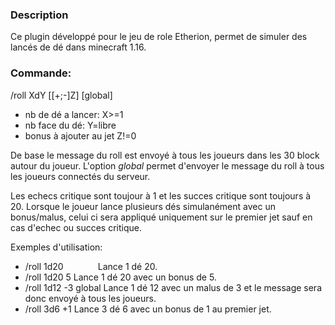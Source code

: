 ### Description

Ce plugin développé pour le jeu de role Etherion, permet de simuler des lancés de dé dans minecraft 1.16.



### Commande:

/roll XdY [[+;-]Z] [global]

- nb de dé a lancer:     	X>=1
- nb face du dé: 		      Y=libre
- bonus à ajouter au jet	Z!=0

De base le message du roll est envoyé à tous les joueurs dans les 30 block autour du joueur.
L'option _global_ permet d'envoyer le message du roll à tous les joueurs connectés du serveur.

Les echecs critique sont toujour à 1 et les succes critique sont toujours à 20.
Lorsque le joueur lance plusieurs dés simulanément avec un bonus/malus, celui ci sera appliqué uniquement sur le premier jet sauf en cas d'echec ou succes critique. 


Exemples d'utilisation:

- /roll 1d20‎ ‎ ‎ ‎ ‎ ‎ ‎ ‎ ‎ ‎ ‎ ‎ ‎ ‎ Lance 1 dé 20.
- /roll 1d20 5            Lance 1 dé 20 avec un bonus de 5.
- /roll 1d12 -3 global    Lance 1 dé 12 avec un malus de 3 et le message sera donc envoyé à tous les joueurs.
- /roll 3d6 +1            Lance 3 dé 6 avec un bonus de 1 au premier jet.
